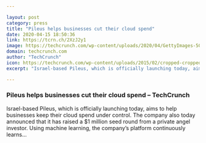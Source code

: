 ```yaml
---

layout: post
category: press
title: "Pileus helps businesses cut their cloud spend"
date: 2020-04-15 18:50:36
link: https://tcrn.ch/2XzJ2y1
image: https://techcrunch.com/wp-content/uploads/2020/04/GettyImages-503315323.jpg?w=600
domain: techcrunch.com
author: "TechCrunch"
icon: https://techcrunch.com/wp-content/uploads/2015/02/cropped-cropped-favicon-gradient.png?w=180
excerpt: "Israel-based Pileus, which is officially launching today, aims to help businesses keep their cloud spend under control. The company also today announced that it has raised a $1 million seed round from a private angel investor. Using machine learning, the company’s platform continuously learns…"

---
```


### Pileus helps businesses cut their cloud spend – TechCrunch

Israel-based Pileus, which is officially launching today, aims to help businesses keep their cloud spend under control. The company also today announced that it has raised a $1 million seed round from a private angel investor. Using machine learning, the company’s platform continuously learns…